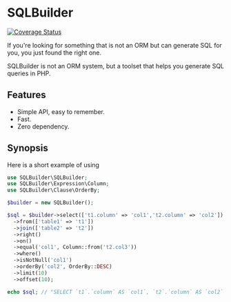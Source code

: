 # SQLBuilder

[![Coverage Status](https://coveralls.io/repos/github/masterWeber/sqlbuilder/badge.svg?branch=master)](https://coveralls.io/github/masterWeber/sqlbuilder?branch=master)

If you're looking for something that is not an ORM but can generate SQL for you, you just found the right one.

SQLBuilder is not an ORM system, but a toolset that helps you generate SQL queries in PHP.

## Features

* Simple API, easy to remember.
* Fast.
* Zero dependency.

## Synopsis

Here is a short example of using

```php
use SQLBuilder\SQLBuilder;
use SQLBuilder\Expression\Column;
use SQLBuilder\Clause\OrderBy;

$builder = new SQLBuilder();

$sql = $builder->select(['t1.column' => 'col1','t2.column' => 'col2'])
  ->from(['table1' => 't1'])
  ->join(['table2' => 't2'])
  ->right()
  ->on()
  ->equal('col1', Column::from('t2.col3'))
  ->where()
  ->isNotNull('col1')
  ->orderBy('col2', OrderBy::DESC)
  ->limit(10)
  ->offset(10);

echo $sql; // "SELECT `t1`.`column` AS `col1`, `t2`.`column` AS `col2` FROM `table1` AS `t1` RIGHT JOIN `table2` AS `t2` ON (`col1` = `t2`.`col3`) WHERE `col1` IS NOT NULL ORDER BY `col2` DESC LIMIT 10 OFFSET 10"
```
